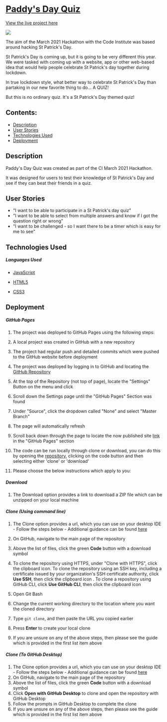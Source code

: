 # [Paddy's Day Quiz]()



[View the live project here](https://alexnexton.github.io/game-of-drones/)



![](assets/readme-images/website-mockup.png)



The aim of the March 2021 Hackathon with the Code Institute was based around hacking St Patrick's Day.



St Patrick's Day is coming up, but it is going to be very different this year. We were tasked with coming up with a website, app or other web-based idea that would help people celebrate St Patrick's day together during lockdown.



In true lockdown style, what better way to celebrate St Patrick's Day than partaking in our new favorite thing to do... A QUIZ!



But this is no ordinary quiz. It's a St Patrick's Day themed quiz!



## Contents:

* [Description](#description)
* [User Stories](#user-stories)
* [Technologies Used](#technologies-used)
* [Deployment](#deployment)



## <a name="description">Description</a>

Paddy's Day Quiz was created as part of the CI March 2021 Hackathon.



It was designed for users to test their knowledge of St Patrick's Day and see if they can beat their friends in a quiz.



## <a name="user-stories">User Stories</a>

* "I want to be able to participate in a St Patrick's day quiz"
* "I want to be able to select from multiple answers and know if I got the question right or wrong"
* "I want to be challenged - so I want there to be a timer which is easy for me to see"



## <a name="technologies-used">Technologies Used</a>

##### Languages Used

* [JavaScript](https://en.wikipedia.org/wiki/JavaScript)

* [HTML5](https://en.wikipedia.org/wiki/HTML5)

* [CSS3](https://en.wikipedia.org/wiki/CSS)

  

## <a name="deployment">Deployment</a>

##### GitHub Pages

1. The project was deployed to GitHub Pages using the following steps:

2. A local project was created in GitHub with a new repository

3. The project had regular push and detailed commits which were pushed to the GitHub website before deployment

4. The project was deployed by logging in to GitHub and locating the [GitHub Repository](https://github.com/scottsimpson91/CI-MS1-Hair-by-Jo)

5. At the top of the Repository (not top of page), locate the "Settings" Button on the menu and click

6. Scroll down the Settings page until the "GitHub Pages" Section was found

7. Under "Source", click the dropdown called "None" and select "Master Branch"

8. The page will automatically refresh

9. Scroll back down through the page to locate the now published site [link](https://scottsimpson91.github.io/CI-MS1-Hair-by-Jo/) in the "GitHub Pages" section

10. The code can be run locally through clone or download, you can do this by opening the [repository](https://github.com/scottsimpson91/CI-MS1-Hair-by-Jo), clicking on the code button and then selecting either 'clone' or 'download' 

11. Please choose the below instructions which apply to you:

    

##### Download

1. The Download option provides a link to download a ZIP file which can be unzipped on your local machine

   

##### Clone (Using command line)

1. The Clone option provides a url, which you can use on your desktop IDE - Follow the steps below - Additional guidance can be found [here](https://docs.github.com/en/free-pro-team@latest/github/creating-cloning-and-archiving-repositories/cloning-a-repository)

2. On GitHub, navigate to the main page of the repository

3. Above the list of files, click the green **Code** button with a download symbol

4. To clone the repository using HTTPS, under "Clone with HTTPS", click the clipboard icon. To clone the repository using an SSH key, including a certificate issued by your organization's SSH certificate authority, click **Use SSH**, then click the clipboard icon . To clone a repository using GitHub CLI, click **Use GitHub CLI**, then click the clipboard icon

5. Open Git Bash

6. Change the current working directory to the location where you want the cloned directory

7. Type `git clone`, and then paste the URL you copied earlier

8. Press **Enter** to create your local clone

9. If you are unsure on any of the above steps, then please see the guide which is provided in the first list item above

   

##### Clone (To GitHub Desktop)

1. The Clone option provides a url, which you can use on your desktop IDE - Follow the steps below - Additional guidance can be found [here](https://docs.github.com/en/free-pro-team@latest/github/creating-cloning-and-archiving-repositories/cloning-a-repository)
2. On GitHub, navigate to the main page of the repository
3. Above the list of files, click the green **Code** button with a download symbol
4. Click **Open with GitHub Desktop** to clone and open the repository with GitHub Desktop
5. Follow the prompts in GitHub Desktop to complete the clone
6. If you are unsure on any of the above steps, then please see the guide which is provided in the first list item above